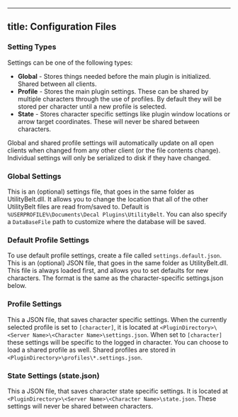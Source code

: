 
---
title: Configuration Files
---

### Setting Types
Settings can be one of the following types:
- **Global** - Stores things needed before the main plugin is initialized. Shared between all clients.
- **Profile** - Stores the main plugin settings. These can be shared by multiple characters through the use of profiles. By default they will be stored per character until a new profile is selected.
- **State** - Stores character specific settings like plugin window locations or arrow target coordinates. These will never be shared between characters.

Global and shared profile settings will automatically update on all open clients when changed from any other client (or the file contents change). Individual settings will only be serialized to disk if they have changed.

### Global Settings
This is an (optional) settings file, that goes in the same folder as UtilityBelt.dll. It allows you to change the location that all of the other UtilityBelt files are read from/saved to. Default is `%USERPROFILE%\Documents\Decal Plugins\UtilityBelt`.  You can also specify a `DataBaseFile` path to customize where the database will be saved.

### Default Profile Settings
To use default profile settings, create a file called `settings.default.json`. This is an (optional) JSON file, that goes in the same folder as UtilityBelt.dll. This file is always loaded first, and allows you to set defaults for new characters. The format is the same as the character-specific settings.json below.

### Profile Settings
This a JSON file, that saves character specific settings. When the currently selected profile is set to `[character]`, it is located at `<PluginDirectory>\<Server Name>\<Character Name>\settings.json`. When set to `[character]` these settings will be specific to the logged in character.  You can choose to load a shared profile as well. Shared profiles are stored in `<PluginDirectory>\profiles\*.settings.json`.

### State Settings (state.json)
This a JSON file, that saves character state specific settings. It is located at `<PluginDirectory>\<Server Name>\<Character Name>\state.json`. These settings will never be shared between characters.